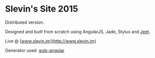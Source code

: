 # Slevin's Site 2015

Distributed version.

Designed and built from scratch using AngularJS, Jade, Stylus and [Jeet](https://github.com/mojotech/jeet).

Live @ [www.slevin.im](http://www.slevin.im)

Generator used: [gulp-angular](https://github.com/Swiip/generator-gulp-angular)
